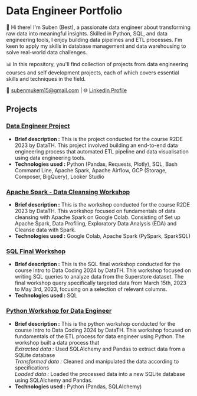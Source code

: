 # Data Engineer Portfolio
👋 Hi there! I'm Suben (Best), a passionate data engineer about transforming raw data into meaningful insights. Skilled in Python, SQL, and data engineering tools, I enjoy building data pipelines and ETL processes. I'm keen to apply my skills in database management and data warehousing to solve real-world data challenges.

📊 In this repository, you'll find collection of projects from data engineering courses and self development projects, each of which covers essential skills and techniques in the field.

📧 subenmukem15@gmail.com | 🌐 [LinkedIn Profile](https://www.linkedin.com/in/suben-mukem/) 

## Projects
### [Data Engineer Project](https://github.com/suben-mk/Data-Engineer-Project-R2DE)
  * **Brief description :** This is the project conducted for the course R2DE 2023 by DataTH. This project involved building an end-to-end data engineering process that automated ETL pipeline and data visualisation using data engineering tools.
  * **Technologies used :** Python (Pandas, Requests, Plotly), SQL, Bash Command Line, Apache Spark, Apache Airflow, GCP (Storage, Composer, BigQuery), Looker Studio

### [Apache Spark - Data Cleansing Workshop](https://github.com/suben-mk/Apache-Spark-Data-Cleansing-R2DE)
  * **Brief description :** This is the workshop conducted for the course R2DE 2023 by DataTH. This workshop focused on fundamentals of data cleansing with Apache Spark on Google Colab. Consisting of Set up Apache Spark, Data Profiling, Exploratory Data Analysis (EDA) and Cleanse data with Spark.
  * **Technologies used :** Google Colab, Apache Spark (PySpark, SparkSQL)

### [SQL Final Workshop](https://github.com/suben-mk/SQL-Workshop-DataTH)
  * **Brief description :** This is the SQL final workshop conducted for the course Intro to Data Coding 2024 by DataTH. This workshop focused on writing SQL queries to analyze data from the Superstore dataset. The final workshop query specifically targeted data from March 15th, 2023 to May 3rd, 2023, focusing on a selection of relevant columns.
  * **Technologies used :** SQL

### [Python Workshop for Data Engineer](https://github.com/suben-mk/Python-Workshop-DataTH)
  * **Brief description :** This is the python workshop conducted for the course Intro to Data Coding 2024 by DataTH. This workshop focused on fundamentals of the ETL process for data engineer using Python. The workshop built a data process that\
    _Extracted data :_ Used SQLAlchemy and Pandas to extract data from a SQLite database\
    _Transformed data :_ Cleaned and manipulated the data according to specifications\
    _Loaded data :_ Loaded the processed data into a new SQLite database using SQLAlchemy and Pandas.
  * **Technologies used :** Python (Pandas, SQLAlchemy)
